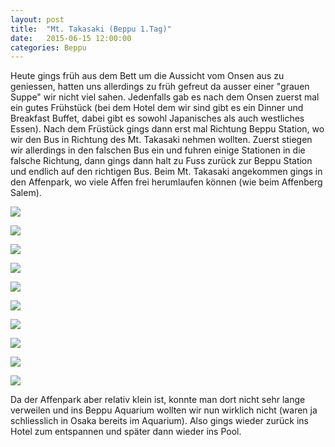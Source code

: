 ```yaml
---
layout: post
title:  "Mt. Takasaki (Beppu 1.Tag)"
date:   2015-06-15 12:00:00
categories: Beppu
---
```


Heute gings früh aus dem Bett um die Aussicht vom Onsen aus zu geniessen, hatten uns allerdings zu früh gefreut da ausser einer "grauen Suppe" wir nicht viel sahen.
Jedenfalls gab es nach dem Onsen zuerst mal ein gutes Frühstück (bei dem Hotel dem wir sind gibt es ein Dinner und Breakfast Buffet, dabei gibt es sowohl Japanisches als auch westliches Essen).
Nach dem Früstück gings dann erst mal Richtung Beppu Station, wo wir den Bus in Richtung des Mt. Takasaki nehmen wollten.
Zuerst stiegen wir allerdings in den falschen Bus ein und fuhren einige Stationen in die falsche Richtung, dann gings dann halt zu Fuss zurück zur Beppu Station und endlich auf den richtigen Bus.
Beim Mt. Takasaki angekommen gings in den Affenpark, wo viele Affen frei herumlaufen können (wie beim Affenberg Salem).

![](/japan2015/content/images/2015/06/image-142.jpg)

![](/japan2015/content/images/2015/06/image-143.jpg)

![](/japan2015/content/images/2015/06/image-144.jpg)

![](/japan2015/content/images/2015/06/image-145.jpg)

![](/japan2015/content/images/2015/06/image-146.jpg)

![](/japan2015/content/images/2015/06/image-147.jpg)

![](/japan2015/content/images/2015/06/image-148.jpg)

![](/japan2015/content/images/2015/06/image-149.jpg)

![](/japan2015/content/images/2015/06/image-150.jpg)

![](/japan2015/content/images/2015/06/image-151.jpg)

Da der Affenpark aber relativ klein ist, konnte man dort nicht sehr lange verweilen und ins Beppu Aquarium wollten wir nun wirklich nicht (waren ja schliesslich in Osaka bereits im Aquarium).
Also gings wieder zurück ins Hotel zum entspannen und später dann wieder ins Pool.
